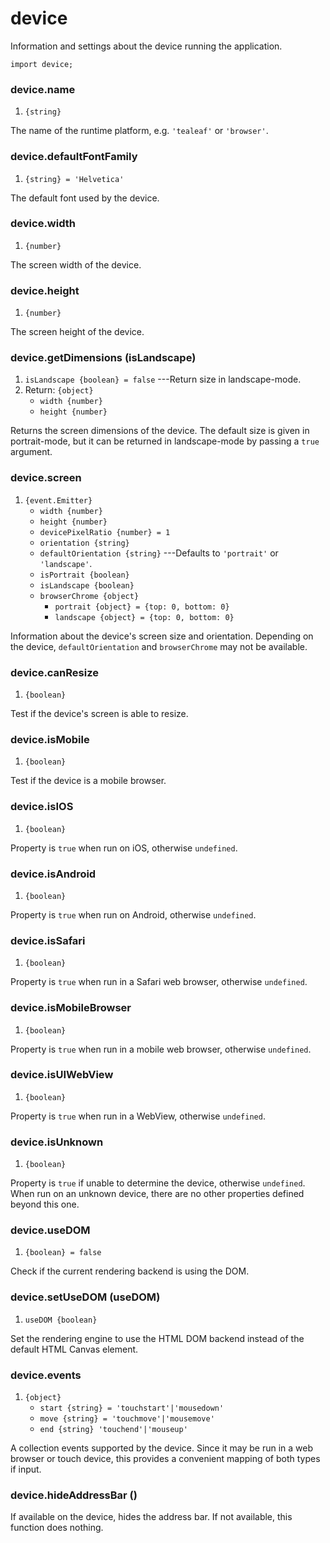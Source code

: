 # device

Information and settings about the device running the application.

~~~
import device;
~~~

### device.name
1. `{string}`

The name of the runtime platform, e.g. `'tealeaf'` or `'browser'`.

### device.defaultFontFamily
1. `{string} = 'Helvetica'`

The default font used by the device.

### device.width
1. `{number}`

The screen width of the device.

### device.height
1. `{number}`

The screen height of the device.

### device.getDimensions (isLandscape)
1. `isLandscape {boolean} = false` ---Return size in landscape-mode.
2. Return: `{object}`
	* `width {number}`
	* `height {number}`

Returns the screen dimensions of the device. The default
size is given in portrait-mode, but it can be returned in
landscape-mode by passing a `true` argument.

### device.screen
1. `{event.Emitter}`
	* `width {number}`
	* `height {number}`
	* `devicePixelRatio {number} = 1`
	* `orientation {string}`
	* `defaultOrientation {string}` ---Defaults to `'portrait'` or `'landscape'`.
	* `isPortrait {boolean}`
	* `isLandscape {boolean}`
	* `browserChrome {object}`
		* `portrait {object} = {top: 0, bottom: 0}`
		* `landscape {object} = {top: 0, bottom: 0}`

Information about the device's screen size and
orientation. Depending on the device, `defaultOrientation`
and `browserChrome` may not be available.

### device.canResize
1. `{boolean}`

Test if the device's screen is able to resize.

### device.isMobile
1. `{boolean}`

Test if the device is a mobile browser.

### device.isIOS
1. `{boolean}`

Property is `true` when run on iOS, otherwise `undefined`.

### device.isAndroid
1. `{boolean}`

Property is `true` when run on Android, otherwise `undefined`.

### device.isSafari
1. `{boolean}`

Property is `true` when run in a Safari web browser, otherwise `undefined`.

### device.isMobileBrowser
1. `{boolean}`

Property is `true` when run in a mobile web browser, otherwise `undefined`.

### device.isUIWebView
1. `{boolean}`

Property is `true` when run in a WebView, otherwise `undefined`.

### device.isUnknown
1. `{boolean}`

Property is `true` if unable to determine the device,
otherwise `undefined`. When run on an unknown device, there
are no other properties defined beyond this one.

### device.useDOM
1. `{boolean} = false`

Check if the current rendering backend is using the DOM.

### device.setUseDOM (useDOM)
1. `useDOM {boolean}`

Set the rendering engine to use the HTML DOM backend instead of
the default HTML Canvas element.

### device.events
1. `{object}`
	* `start {string} = 'touchstart'|'mousedown'`
	* `move {string} = 'touchmove'|'mousemove'`
	* `end {string} 'touchend'|'mouseup'`

A collection events supported by the device. Since it may be
run in a web browser or touch device, this provides a
convenient mapping of both types if input.

### device.hideAddressBar ()

If available on the device, hides the address bar. If not
available, this function does nothing.
